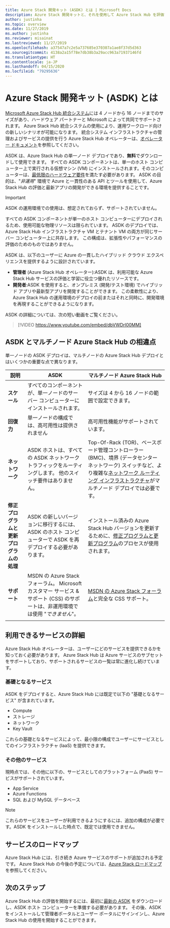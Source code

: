 ```yaml
---
title: Azure Stack 開発キット (ASDK) とは | Microsoft Docs
description: Azure Stack 開発キットと、それを使用して Azure Stack Hub を評価する方法について説明します。
author: justinha
ms.topic: overview
ms.date: 11/27/2019
ms.author: justinha
ms.reviewer: misainat
ms.lastreviewed: 11/27/2019
ms.openlocfilehash: a37547a7c2e5a737685e370307a1ae8f37d5d363
ms.sourcegitcommit: 4138a2a15f78e7db38b3a29acc963a71937146fd
ms.translationtype: HT
ms.contentlocale: ja-JP
ms.lasthandoff: 04/15/2020
ms.locfileid: "79295636"
---
```

# <a name="what-is-the-azure-stack-development-kit-asdk"></a>Azure Stack 開発キット (ASDK) とは
[Microsoft Azure Stack Hub 統合システム](../operator/azure-stack-overview.md)には 4 ノードから 16 ノードまでのサイズがあり、ハードウェア パートナーと Microsoft によって共同でサポートされます。 Azure Stack Hub 統合システムの使用により、運用ワークロード向けの新しいシナリオが可能になります。 統合システム インフラストラクチャの管理およびサービスの提供を行う Azure Stack Hub オペレーターは、[オペレーター ドキュメント](/azure-stack/operator)を参照してください。

ASDK は、Azure Stack Hub の単一ノード デプロイであり、**無料**でダウンロードして使用できます。 すべての ASDK コンポーネントは、単一のホスト コンピューター上で実行される仮想マシン (VM) にインストールされます。そのコンピューターは、[最低限のハードウェア要件](asdk-deploy-considerations.md#hardware)を満たす必要があります。 ASDK の目的は、"*非運用*" 環境で Azure と一貫性のある API とツールを使用して、Azure Stack Hub の評価と最新アプリの開発ができる環境を提供することです。 

> [!IMPORTANT]
> ASDK の運用環境での使用は、想定されておらず、サポートされていません。

すべての ASDK コンポーネントが単一のホスト コンピューターにデプロイされるため、使用可能な物理リソースは限られています。 ASDK のデプロイでは、Azure Stack Hub インフラストラクチャ VM とテナント VM の両方が同じサーバー コンピューター上に共存します。 この構成は、拡張性やパフォーマンスの評価のためのものではありません。

ASDK は、以下のユーザーに Azure の一貫したハイブリッド クラウド エクスペリエンスを提供するように設計されています。
- **管理者** (Azure Stack Hub オペレーター):ASDK は、利用可能な Azure Stack Hub サービスの評価と学習に役立つ優れたリソースです。
- **開発者**:ASDK を使用すると、オンプレミス (開発/テスト環境) でハイブリッド アプリや最新型アプリを開発することができます。 この柔軟性により、Azure Stack Hub の運用環境のデプロイの前またはそれと同時に、開発環境を再現することができるようになります。

ASDK の詳細については、次の短い動画をご覧ください。

> [!VIDEO https://www.youtube.com/embed/dbVWDrl00MM]


## <a name="asdk-and-multi-node-azure-stack-hub-differences"></a>ASDK とマルチノード Azure Stack Hub の相違点
単一ノードの ASDK デプロイは、マルチノードの Azure Stack Hub デプロイとはいくつかの重要な点で異なります。

|説明|ASDK|マルチノード Azure Stack Hub|
|-----|-----|-----|
|**スケール**|すべてのコンポーネントが、単一ノードのサーバー コンピューターにインストールされます。|サイズは 4 から 16 ノードの範囲で設定できます。|
|**回復力**|単一ノードの構成では、高可用性は提供されません|高可用性機能がサポートされています。|
|**ネットワーク**|ASDK ホストは、すべての ASDK ネットワーク トラフィックをルーティングします。 他のスイッチ要件はありません。|Top-Of-Rack (TOR)、ベースボード管理コントローラー (BMC)、境界 (データセンター ネットワーク) スイッチなど、より複雑な[ネットワーク ルーティング インフラストラクチャ](../operator/azure-stack-network.md#network-infrastructure)がマルチノード デプロイでは必要です。|
|**修正プログラムと更新プログラムの処理**|ASDK の新しいバージョンに移行するには、ASDK のホスト コンピューターで ASDK を再デプロイする必要があります。|インストール済みの Azure Stack Hub バージョンを更新するために、[修正プログラムと更新プログラム](../operator/azure-stack-updates.md)のプロセスが使用されます。|
|**サポート**|MSDN の Azure Stack フォーラム。 Microsoft カスタマー サービス & サポート (CSS) のサポートは、非運用環境では使用 "*できません*"。|[MSDN の Azure Stack フォーラム](https://social.msdn.microsoft.com/Forums/en-US/home?forum=AzureStack)と完全な CSS サポート。|
| | |

## <a name="learn-about-available-services"></a>利用できるサービスの詳細
Azure Stack Hub オペレーターは、ユーザーにどのサービスを提供できるかを知っておく必要があります。 Azure Stack Hub は Azure サービスのサブセットをサポートしており、サポートされるサービスの一覧は常に進化し続けています。

### <a name="foundational-services"></a>基礎となるサービス
ASDK をデプロイすると、Azure Stack Hub には既定で以下の "基礎となるサービス" が含まれています。
- Compute
- ストレージ
- ネットワーク
- Key Vault

これらの基礎となるサービスによって、最小限の構成でユーザーにサービスとしてのインフラストラクチャ (IaaS) を提供できます。

### <a name="additional-services"></a>その他のサービス
現時点では、その他に以下の、サービスとしてのプラットフォーム (PaaS) サービスがサポートされています。
- App Service
- Azure Functions
- SQL および MySQL データベース

> [!NOTE]
> これらのサービスをユーザーが利用できるようにするには、追加の構成が必要です。ASDK をインストールした時点で、既定では使用できません。

## <a name="service-roadmap"></a>サービスのロードマップ
Azure Stack Hub には、引き続き Azure サービスのサポートが追加される予定です。 Azure Stack Hub の今後の予定については、[Azure Stack ロードマップ](https://azure.microsoft.com/roadmap/?tag=azure-stack)を参照してください。 


## <a name="next-steps"></a>次のステップ
Azure Stack Hub の評価を開始するには、最初に[最新の ASDK](asdk-download.md) をダウンロードし、ASDK ホスト コンピューターを準備する必要があります。 その後、ASDK をインストールして管理者ポータルとユーザー ポータルにサインインし、Azure Stack Hub の使用を開始することができます。